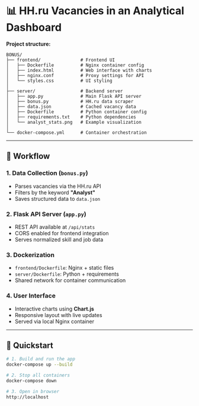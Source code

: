 # 📊 HH.ru Vacancies in an Analytical Dashboard

**Project structure:**

```
BONUS/
├── frontend/               # Frontend UI
│   ├── Dockerfile          # Nginx container config
│   ├── index.html          # Web interface with charts
│   ├── nginx.conf          # Proxy settings for API
│   └── styles.css          # UI styling
│
├── server/                 # Backend server
│   ├── app.py              # Main Flask API server
│   ├── bonus.py            # HH.ru data scraper
│   ├── data.json           # Cached vacancy data
│   ├── Dockerfile          # Python container config
│   ├── requirements.txt    # Python dependencies
│   └── analyst_stats.png   # Example visualization
│
└── docker-compose.yml      # Container orchestration
```

---

## 🧠 Workflow

### 1. Data Collection (`bonus.py`)
- Parses vacancies via the HH.ru API  
- Filters by the keyword **"Analyst"**  
- Saves structured data to `data.json`  

### 2. Flask API Server (`app.py`)
- REST API available at `/api/stats`  
- CORS enabled for frontend integration  
- Serves normalized skill and job data  

### 3. Dockerization
- `frontend/Dockerfile`: Nginx + static files  
- `server/Dockerfile`: Python + requirements  
- Shared network for container communication  

### 4. User Interface
- Interactive charts using **Chart.js**  
- Responsive layout with live updates  
- Served via local Nginx container  

---

## 🚀 Quickstart

```bash
# 1. Build and run the app
docker-compose up --build

# 2. Stop all containers
docker-compose down

# 3. Open in browser
http://localhost
```
